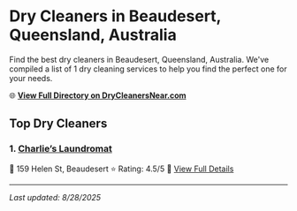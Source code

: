 # Dry Cleaners in Beaudesert, Queensland, Australia

Find the best dry cleaners in Beaudesert, Queensland, Australia. We've compiled a list of 1 dry cleaning services to help you find the perfect one for your needs.

🌐 **[View Full Directory on DryCleanersNear.com](https://drycleanersnear.com/city/Australia/Queensland/Beaudesert)**

## Top Dry Cleaners

### 1. [Charlie’s Laundromat](https://drycleanersnear.com/dryCleaner/68aa73bf39cc7c0899005dfe/charlie-s-laundromat)
📍 159 Helen St, Beaudesert
⭐ Rating: 4.5/5
🔗 [View Full Details](https://drycleanersnear.com/dryCleaner/68aa73bf39cc7c0899005dfe/charlie-s-laundromat)


---

*Last updated: 8/28/2025*
